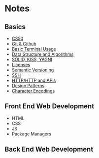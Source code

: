 # Notes

## Basics

- [CS50](https://www.youtube.com/playlist?list=PLWKjhJtqVAbmGw5fN5BQlwuug-8bDmabi)
- [Git & Github](./basics/git.md)
- [Basic Terminal Usage](./basics/cli.md)
- [Data Structure and Algorithms](./basics/algs.md)
- [SOLID, KISS, YAGNI](./basics/approaches.md)
- [Licenses](./basics/licenses.md)
- [Semantic Versioning](https://medium.com/@jameshamann/a-brief-guide-to-semantic-versioning-c6055d87c90e)
- [SSH](./basics/ssh.md)
- [HTTP/HTTP and APIs](./basics/http-https.md)
- [Design Patterns](https://dev.to/flippedcoding/4-design-patterns-in-web-development-55p7)
- [Character Encodings](https://www.w3schools.com/charsets/)

## Front End Web Development
- HTML
- CSS
- JS
- Package Managers

## Back End Web Development
